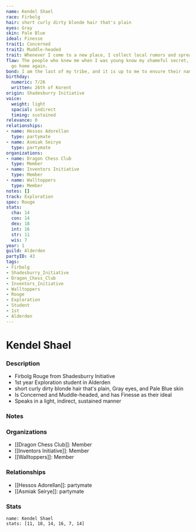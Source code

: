 ```yaml
---
name: Kendel Shael
race: Firbolg
hair: short curly dirty blonde hair that's plain
eyes: Gray
skin: Pale Blue
ideal: Finesse
trait1: Concerned
trait2: Muddle-headed
trait: Whenever I come to a new place, I collect local rumors and spread gossip.
flaw: The people who knew me when I was young know my shameful secret, so I can never
  go home again.
bond: I am the last of my tribe, and it is up to me to ensure their names enter legend.
birthday:
  numeric: 7/26
  written: 26th of Korent
origin: Shadesburry Initiative
voice:
  weight: light
  spacial: indirect
  timing: sustained
relevance: 0
relationships:
- name: Hessos Adorellan
  type: partymate
- name: Asmiak Seirye
  type: partymate
organizations:
- name: Dragon Chess Club
  type: Member
- name: Inventors Initiative
  type: Member
- name: Walltoppers
  type: Member
notes: []
track: Exploration
spec: Rouge
stats:
  cha: 14
  con: 14
  dex: 18
  int: 16
  str: 11
  wis: 7
year: 1
guild: Alderden
partyID: 43
tags:
- Firbolg
- Shadesburry_Initiative
- Dragon_Chess_Club
- Inventors_Initiative
- Walltoppers
- Rouge
- Exploration
- Student
- 1st
- Alderden
---
```

# Kendel Shael
### Description
- Firbolg Rouge from Shadesburry Initiative
- 1st year Exploration student in Alderden
- short curly dirty blonde hair that's plain, Gray eyes, and Pale Blue skin
- Is Concerned and Muddle-headed, and has Finesse as their ideal
- Speaks in a light, indirect, sustained manner

### Notes

### Organizations
- [[Dragon Chess Club]]: Member
- [[Inventors Initiative]]: Member
- [[Walltoppers]]: Member

### Relationships
- [[Hessos Adorellan]]: partymate
- [[Asmiak Seirye]]: partymate

### Stats
```statblock
name: Kendel Shael
stats: [11, 18, 14, 16, 7, 14]
```